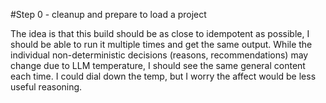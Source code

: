 #Step 0 - cleanup and prepare to load a project 

The idea is that this build should be as close to idempotent as possible, I should be able to run it multiple times and get the same output. While the individual non-deterministic decisions (reasons, recommendations) may change due to LLM temperature, I should see the same general content each time. I could dial down the temp, but I worry the affect would be less useful reasoning.

